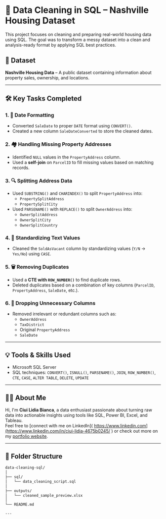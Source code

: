 # 🧹 Data Cleaning in SQL – Nashville Housing Dataset

This project focuses on cleaning and preparing real-world housing data using SQL. The goal was to transform a messy dataset into a clean and analysis-ready format by applying SQL best practices.

## 📁 Dataset
**Nashville Housing Data** – A public dataset containing information about property sales, ownership, and locations.

---

## 🛠 Key Tasks Completed

### 1. 📅 Date Formatting
- Converted `SaleDate` to proper `DATE` format using `CONVERT()`.
- Created a new column `SaleDateConverted` to store the cleaned dates.

### 2. 🏘 Handling Missing Property Addresses
- Identified `NULL` values in the `PropertyAddress` column.
- Used a **self-join** on `ParcelID` to fill missing values based on matching records.

### 3. 🔍 Splitting Address Data
- Used `SUBSTRING()` and `CHARINDEX()` to split `PropertyAddress` into:
  - `PropertySplitAddress`
  - `PropertySplitCity`
- Used `PARSENAME()` with `REPLACE()` to split `OwnerAddress` into:
  - `OwnerSplitAddress`
  - `OwnerSplitCity`
  - `OwnerSplitCountry`

### 4. 🧼 Standardizing Text Values
- Cleaned the `SoldAsVacant` column by standardizing values (`Y/N` → `Yes/No`) using `CASE`.

### 5. 🗑 Removing Duplicates
- Used a **CTE with `ROW_NUMBER()`** to find duplicate rows.
- Deleted duplicates based on a combination of key columns (`ParcelID`, `PropertyAddress`, `SaleDate`, etc.).

### 6. 🧹 Dropping Unnecessary Columns
- Removed irrelevant or redundant columns such as:
  - `OwnerAddress`
  - `TaxDistrict`
  - Original `PropertyAddress`
  - `SaleDate`

---

## 💡 Tools & Skills Used
- Microsoft SQL Server
- SQL techniques: `CONVERT()`, `ISNULL()`, `PARSENAME()`, `JOIN`, `ROW_NUMBER()`, `CTE`, `CASE`, `ALTER TABLE`, `DELETE`, `UPDATE`

---


## 🙋‍♀️ About Me

Hi, I'm **Ciui Lidia Bianca**, a data enthusiast passionate about turning raw data into actionable insights using tools like SQL, Power BI, Excel, and Tableau.  
Feel free to [connect with me on LinkedIn]( https://www.linkedin.com](https://www.linkedin.com/in/ciui-lidia-4675b0245/ ) or check out more on my [portfolio website](https://your-portfolio-link.com).

---

## 📁 Folder Structure
```bash
data-cleaning-sql/
│
├── sql/
│   └── data_cleaning_script.sql
│
├── outputs/
│   └── cleaned_sample_preview.xlsx
│
└── README.md

---
